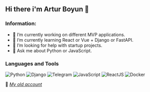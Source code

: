 ## Hi there i'm Artur Boyun 👋

### Information:
- 🔭 I’m currently working on different MVP applications.
- 🌱 I’m currently learning React or Vue + Django or FastAPI.
- 🤔 I’m looking for help with startup projects.
- 💬 Ask me about Python or JavaScript.

### Languages and Tools
![Python](https://img.shields.io/badge/Python-090909?style=for-the-badge&logo=python)
![Django](https://img.shields.io/badge/Django-090909?style=for-the-badge&logo=django&logoColor=brightgreen)
![Telegram](https://img.shields.io/badge/Telegram-090909?style=for-the-badge&logo=telegram)
![JavaScript](https://img.shields.io/badge/JavaScript-090909?style=for-the-badge&logo=JavaScript)
![ReactJS](https://img.shields.io/badge/React-090909?style=for-the-badge&logo=react)
![Docker](https://img.shields.io/badge/Docker-090909?style=for-the-badge&logo=docker)

:older_man: *[My old account](https://www.github.com/arturboyun-old)*
